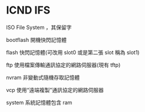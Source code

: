 # ICND IFS
ISO File System ，其保留字

bootflash 開機快閃記憶體

flash 快閃記憶體(可改用 slot0 或是第二張 slot 稱為 slot1)

ftp 使用檔案傳輸通訊協定的網路伺服器(現有 tftp)

nvram 非變動式隨機存取記憶體

vcp 使用“遠端複製”通訊協定的網路伺服器

system 系統記憶體包含 ram



